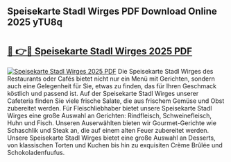 ## Speisekarte Stadl Wirges PDF Download Online 2025 yTU8q

# <h2><a href="http://gc97eoo.nevu.top/?p=Speisekarte+Stadl+Wirges">🔗 👉🔴 Speisekarte Stadl Wirges 2025 PDF</a></h2>

[![Speisekarte Stadl Wirges 2025 PDF](https://i.imgur.com/dBaPXMq.png)](http://gc97eoo.nevu.top/?p=Speisekarte+Stadl+Wirges)
Die Speisekarte Stadl Wirges des Restaurants oder Cafés bietet nicht nur ein Menü mit Gerichten, sondern auch eine Gelegenheit für Sie, etwas zu finden, das für Ihren Geschmack köstlich und passend ist. Auf der Speisekarte Stadl Wirges unserer Cafeteria finden Sie viele frische Salate, die aus frischem Gemüse und Obst zubereitet werden. Für Fleischliebhaber bietet unsere Speisekarte Stadl Wirges eine große Auswahl an Gerichten: Rindfleisch, Schweinefleisch, Huhn und Fisch. Unseren Auserwählten bieten wir Gourmet-Gerichte wie Schaschlik und Steak an, die auf einem alten Feuer zubereitet werden. Unsere Speisekarte Stadl Wirges bietet eine große Auswahl an Desserts, von klassischen Torten und Kuchen bis hin zu exquisiten Crème Brûlée und Schokoladenfuufus.
